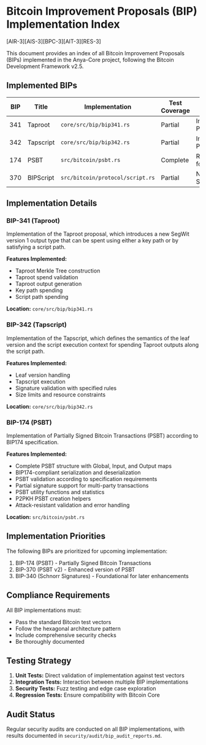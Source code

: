 # Bitcoin Improvement Proposals (BIP) Implementation Index
[AIR-3][AIS-3][BPC-3][AIT-3][RES-3]

This document provides an index of all Bitcoin Improvement Proposals (BIPs) implemented in the Anya-Core project, following the Bitcoin Development Framework v2.5.

## Implemented BIPs

| BIP | Title | Implementation | Test Coverage | Audit Status |
|-----|-------|----------------|--------------|--------------|
| 341 | Taproot | `core/src/bip/bip341.rs` | Partial | In Progress |
| 342 | Tapscript | `core/src/bip/bip342.rs` | Partial | In Progress |
| 174 | PSBT | `src/bitcoin/psbt.rs` | Complete | Ready for Audit |
| 370 | BIPScript | `src/bitcoin/protocol/script.rs` | Partial | Not Started |

## Implementation Details

### BIP-341 (Taproot)

Implementation of the Taproot proposal, which introduces a new SegWit version 1 output type that can be spent using either a key path or by satisfying a script path.

**Features Implemented:**
- Taproot Merkle Tree construction
- Taproot spend validation
- Taproot output generation
- Key path spending
- Script path spending

**Location:** `core/src/bip/bip341.rs`

### BIP-342 (Tapscript)

Implementation of the Tapscript, which defines the semantics of the leaf version and the script execution context for spending Taproot outputs along the script path.

**Features Implemented:**
- Leaf version handling
- Tapscript execution
- Signature validation with specified rules
- Size limits and resource constraints

**Location:** `core/src/bip/bip342.rs`

### BIP-174 (PSBT)

Implementation of Partially Signed Bitcoin Transactions (PSBT) according to BIP174 specification.

**Features Implemented:**
- Complete PSBT structure with Global, Input, and Output maps
- BIP174-compliant serialization and deserialization
- PSBT validation according to specification requirements
- Partial signature support for multi-party transactions
- PSBT utility functions and statistics
- P2PKH PSBT creation helpers
- Attack-resistant validation and error handling

**Location:** `src/bitcoin/psbt.rs`

## Implementation Priorities

The following BIPs are prioritized for upcoming implementation:

1. BIP-174 (PSBT) - Partially Signed Bitcoin Transactions
2. BIP-370 (PSBT v2) - Enhanced version of PSBT
3. BIP-340 (Schnorr Signatures) - Foundational for later enhancements

## Compliance Requirements

All BIP implementations must:
- Pass the standard Bitcoin test vectors
- Follow the hexagonal architecture pattern
- Include comprehensive security checks
- Be thoroughly documented

## Testing Strategy

1. **Unit Tests:** Direct validation of implementation against test vectors
2. **Integration Tests:** Interaction between multiple BIP implementations
3. **Security Tests:** Fuzz testing and edge case exploration
4. **Regression Tests:** Ensure compatibility with Bitcoin Core

## Audit Status

Regular security audits are conducted on all BIP implementations, with results documented in `security/audit/bip_audit_reports.md`. 